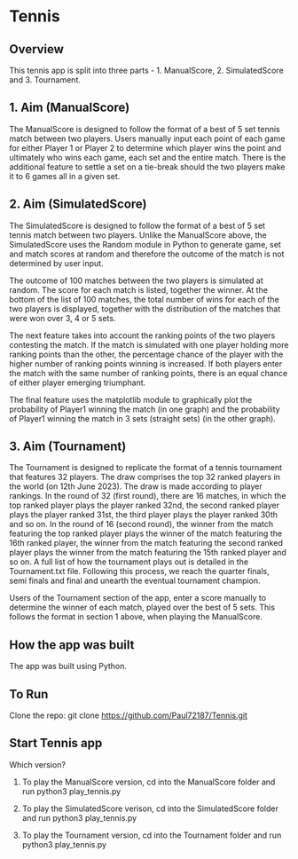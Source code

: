 # Tennis

## Overview

This tennis app is split into three parts - 1. ManualScore, 2. SimulatedScore and 3. Tournament.

## 1. Aim (ManualScore)

The ManualScore is designed to follow the format of a best of 5 set tennis match between two players. Users manually input each point of each game for either Player 1 or Player 2 to determine which player wins the point and ultimately who wins each game, each set and the entire match. There is the additional feature to settle a set on a tie-break should the two players make it to 6 games all in a given set.

## 2. Aim (SimulatedScore)

The SimulatedScore is designed to follow the format of a best of 5 set tennis match between two players. Unlike the ManualScore above, the SimulatedScore uses the Random module in Python to generate game, set and match scores at random and therefore the outcome of the match is not determined by user input.

The outcome of 100 matches between the two players is simulated at random. The score for each match is listed, together the winner. At the bottom of the list of 100 matches, the total number of wins for each of the two players is displayed, together with the distribution of the matches that were won over 3, 4 or 5 sets.

The next feature takes into account the ranking points of the two players contesting the match. If the match is simulated with one player holding more ranking points than the other, the percentage chance of the player with the higher number of ranking points winning is increased. If both players enter the match with the same number of ranking points, there is an equal chance of either player emerging triumphant.

The final feature uses the matplotlib module to graphically plot the probability of Player1 winning the match (in one graph) and the probability of Player1 winning the match in 3 sets (straight sets) (in the other graph).

## 3. Aim (Tournament)

The Tournament is designed to replicate the format of a tennis tournament that features 32 players. The draw comprises the top 32 ranked players in the world (on 12th June 2023). The draw is made according to player rankings. In the round of 32 (first round), there are 16 matches, in which the top ranked player plays the player ranked 32nd, the second ranked player plays the player ranked 31st, the third player plays the player ranked 30th and so on. In the round of 16 (second round), the winner from the match featuring the top ranked player plays the winner of the match featuring the 16th ranked player, the winner from the match featuring the second ranked player plays the winner from the match featuring the 15th ranked player and so on. A full list of how the tournament plays out is detailed in the Tournament.txt file. Following this process, we reach the quarter finals, semi finals and final and unearth the eventual tournament champion.

Users of the Tournament section of the app, enter a score manually to determine the winner of each match, played over the best of 5 sets. This follows the format in section 1 above, when playing the ManualScore.

## How the app was built

The app was built using Python.

## To Run

Clone the repo: git clone https://github.com/Paul72187/Tennis.git

## Start Tennis app

Which version?

1. To play the ManualScore version, cd into the ManualScore folder and run python3 play_tennis.py

2. To play the SimulatedScore verison, cd into the SimulatedScore folder and run python3 play_tennis.py
   
3. To play the Tournament version, cd into the Tournament folder and run python3 play_tennis.py
